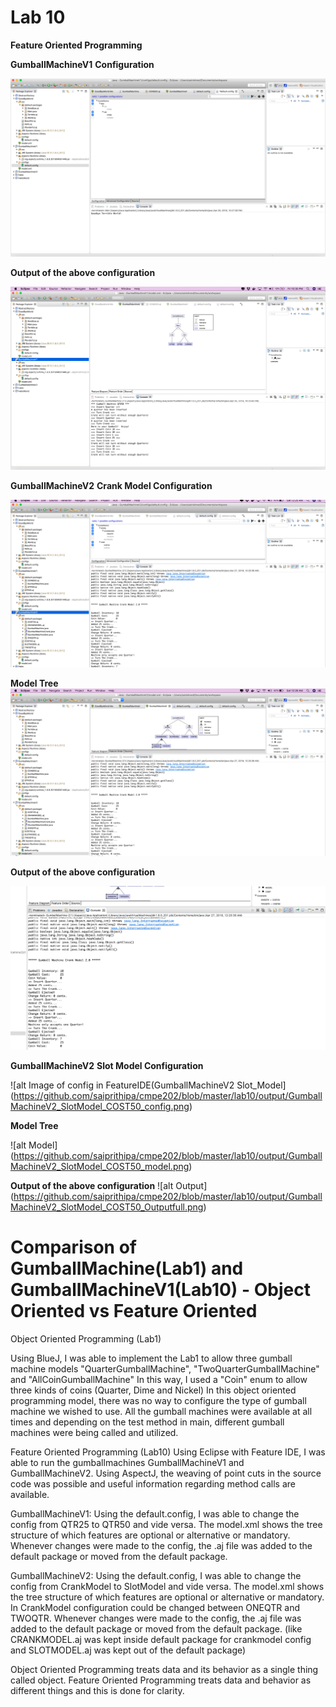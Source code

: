 # Lab 10 

**Feature Oriented Programming**

**GumballMachineV1**
**Configuration**

![alt Image of config in FeatureIDE(GumballMachineV1](https://github.com/saiprithipa/cmpe202/blob/master/lab10/output/GumballMachineV1_QTR50_config.png)

**Output of the above configuration**

![alt Output](https://github.com/saiprithipa/cmpe202/blob/master/lab10/output/GumballMachineV1_QTR50_output.png)


**GumballMachineV2**
**Crank Model Configuration**

![alt Image of config in FeatureIDE(GumballMachineV2](https://github.com/saiprithipa/cmpe202/blob/master/lab10/output/GumballMachineV2_COST25_CRANKMODEL_config.png)


**Model Tree**
![alt Model](https://github.com/saiprithipa/cmpe202/blob/master/lab10/output/GumballMachineV2_COST25_CRANKMODEL_model.png)

**Output of the above configuration**

![alt Output](https://github.com/saiprithipa/cmpe202/blob/master/lab10/output/GumballMachineV2_COST25_CRANKMODEL_output.png)

**GumballMachineV2**
**Slot Model Configuration**

![alt Image of config in FeatureIDE(GumballMachineV2 Slot_Model]
(https://github.com/saiprithipa/cmpe202/blob/master/lab10/output/GumballMachineV2_SlotModel_COST50_config.png)

**Model Tree**

![alt Model]
(https://github.com/saiprithipa/cmpe202/blob/master/lab10/output/GumballMachineV2_SlotModel_COST50_model.png)

**Output of the above configuration**
![alt Output] (https://github.com/saiprithipa/cmpe202/blob/master/lab10/output/GumballMachineV2_SlotModel_COST50_Outputfull.png)

# Comparison of GumballMachine(Lab1) and GumballMachineV1(Lab10) - Object Oriented vs Feature Oriented

Object Oriented Programming (Lab1)

Using BlueJ, I was able to implement the Lab1 to allow three gumball machine models "QuarterGumballMachine", "TwoQuarterGumballMachine" and "AllCoinGumballMachine"
In this way, I used a "Coin" enum to allow three kinds of coins (Quarter, Dime and Nickel)
In this object oriented programming model, there was no way to configure the type of gumball machine we wished to use. All the gumball machines were available at all times and depending on the test method in main, different gumball machines were being called and utilized.


Feature Oriented Programming (Lab10)
Using Eclipse with Feature IDE, I was able to run the gumballmachines GumballMachineV1 and  GumballMachineV2. 
Using AspectJ, the weaving of point cuts in the source code was possible and useful information regarding method calls are available.

GumballMachineV1:
Using the default.config,
I was able to change the config from QTR25 to QTR50 and vide versa.
The model.xml shows the tree structure of which features are optional or alternative or mandatory.
Whenever changes were made to the config, the .aj file was added to the default package or moved from the default package.

GumballMachineV2:
Using the default.config,
I was able to change the config from CrankModel to SlotModel and vide versa.
The model.xml shows the tree structure of which features are optional or alternative or mandatory.
In CrankModel configuration could be changed between ONEQTR and TWOQTR.
Whenever changes were made to the config, the .aj file was added to the default package or moved from the default package. (like CRANKMODEL.aj was kept inside default package for crankmodel config and SLOTMODEL.aj was kept out of the default package)

Object Oriented Programming treats data and its behavior as a single thing called object.
Feature Oriented Programming treats data and behavior as different things and this is done for clarity.
